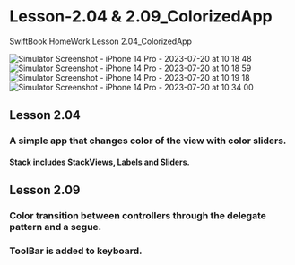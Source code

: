 # Lesson-2.04 & 2.09_ColorizedApp
SwiftBook HomeWork Lesson 2.04_ColorizedApp

![Simulator Screenshot - iPhone 14 Pro - 2023-07-20 at 10 18 48](https://github.com/yur4kur/Lesson-2.04_ColorPicker/assets/105720427/75680dc6-434f-44fa-affb-f13cb5860b8b)
![Simulator Screenshot - iPhone 14 Pro - 2023-07-20 at 10 18 59](https://github.com/yur4kur/Lesson-2.04_ColorPicker/assets/105720427/b36ad7bc-ce9b-4401-a366-013298aeb5a2)
![Simulator Screenshot - iPhone 14 Pro - 2023-07-20 at 10 19 18](https://github.com/yur4kur/Lesson-2.04_ColorPicker/assets/105720427/0cb2c496-7b86-493a-9c0e-a7cb4c608ee2)
![Simulator Screenshot - iPhone 14 Pro - 2023-07-20 at 10 34 00](https://github.com/yur4kur/Lesson-2.04_ColorPicker/assets/105720427/67a06c79-2513-47ce-9562-1c9e9319f7fd)








## Lesson 2.04
### A simple app that changes color of the view with color sliders.
#### Stack includes StackViews, Labels and Sliders.

## Lesson 2.09
### Color transition between controllers through the delegate pattern and a segue.
### ToolBar is added to keyboard.
